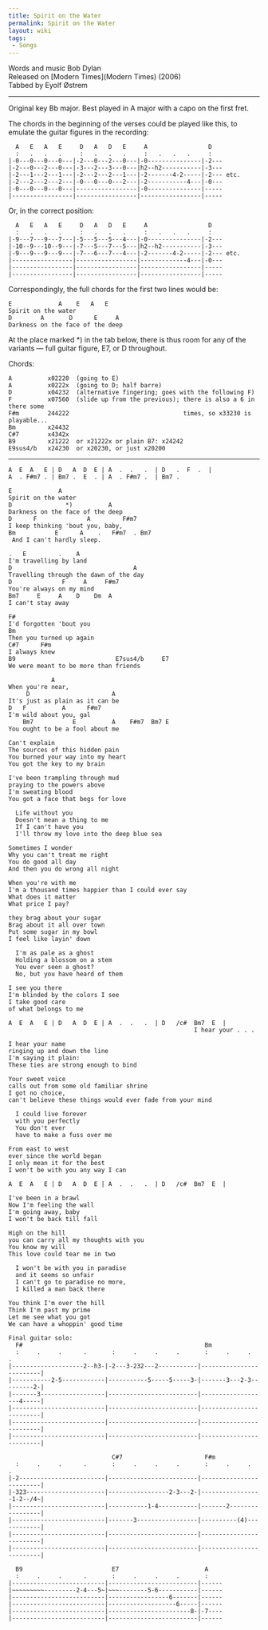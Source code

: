 ```yaml
---
title: Spirit on the Water
permalink: Spirit on the Water
layout: wiki
tags:
 - Songs
---
```


Words and music Bob Dylan  
Released on [Modern Times](Modern Times) (2006)  
Tabbed by Eyolf Østrem

* * * * *

Original key Bb major. Best played in A major with a capo on the first
fret.

The chords in the beginning of the verses could be played like this, to
emulate the guitar figures in the recording:

      A   E   A   E     D   A   D   E     A                 D
      :   .   .   .     :   .   .   .     :   .   .   .     :
    |-0---0---0---0---|-2---0---2---0---|-0---------------|-2---
    |-2---0---2---0---|-3---2---3---0---|h2--h2-----------|-3---
    |-2---1---2---1---|-2---2---2---1---|-2-------4-2-----|-2--- etc.
    |-2---2---2---2---|-0---0---0---2---|-2-----------4---|-0---
    |-0---0---0---0---|-----------------|-0---------------|-----
    |-----------------|-----------------|-----------------|-----

Or, in the correct position:

      A   E   A   E     D   A   D   E     A                 D
      :   .   .   .     :   .   .   .     :   .   .   .     :
    |-9---7---9---7---|-5---5---5---4---|-0---------------|-2---
    |-10--9---10--9---|-7---5---7---5---|h2--h2-----------|-3---
    |-9---9---9---9---|-7---6---7---4---|-2-------4-2-----|-2--- etc.
    |-----------------|-----------------|-------------4---|-0---
    |-----------------|-----------------|-----------------|-----
    |-----------------|-----------------|-----------------|-----

Correspondingly, the full chords for the first two lines would be:

    E             A    E   A   E
    Spirit on the water
    D        A       D      E     A
    Darkness on the face of the deep

At the place marked \*) in the tab below, there is thus room for any of
the variants — full guitar figure, E7, or D throughout.

Chords:

    A          x02220  (going to E)
    A          x0222x  (going to D; half barre)
    D          x04232  (alternative fingering; goes with the following F)
    F          x07560  (slide up from the previous); there is also a 6 in there some
    F#m        244222                                times, so x33230 is playable...
    Bm         x24432
    C#7        x4342x
    B9         x21222  or x21222x or plain B7: x24242
    E9sus4/b   x24230  or x20230, or just x20200

* * * * *

    A  E  A   E | D   A  D  E | A  .  .   .  | D   .  F  .  |
    A  . F#m7 . | Bm7 .  E  . | A  . F#m7 .  | Bm7 .

    E             A
    Spirit on the water
    D               *)          A
    Darkness on the face of the deep
    D      F              A         F#m7
    I keep thinking 'bout you, baby,
    Bm           E      A    .   F#m7  . Bm7
     And I can't hardly sleep.

    .   E         .    A
    I'm travelling by land
    D                                  A
    Travelling through the dawn of the day
    D              F     A     F#m7
    You're always on my mind
    Bm7     E     A    D    Dm  A
    I can't stay away

    F#
    I'd forgotten 'bout you
    Bm
    Then you turned up again
    C#7      F#m
    I always knew
    B9                            E7sus4/b     E7
    We were meant to be more than friends

                A
    When you're near,
         D                       A
    It's just as plain as it can be
    D   F          A      F#m7
    I'm wild about you, gal
        Bm7           E          A    F#m7  Bm7 E
    You ought to be a fool about me

    Can't explain
    The sources of this hidden pain
    You burned your way into my heart
    You got the key to my brain

    I've been trampling through mud
    praying to the powers above
    I'm sweating blood
    You got a face that begs for love

      Life without you
      Doesn't mean a thing to me
      If I can't have you
      I'll throw my love into the deep blue sea

    Sometimes I wonder
    Why you can't treat me right
    You do good all day
    And then you do wrong all night

    When you're with me
    I'm a thousand times happier than I could ever say
    What does it matter
    What price I pay?

    they brag about your sugar
    Brag about it all over town
    Put some sugar in my bowl
    I feel like layin' down

      I'm as pale as a ghost
      Holding a blossom on a stem
      You ever seen a ghost?
      No, but you have heard of them

    I see you there
    I'm blinded by the colors I see
    I take good care
    of what belongs to me

    A  E  A   E | D   A  D  E | A  .  .   .  | D   /c#  Bm7  E  |
                                                        I hear your . . .

    I hear your name
    ringing up and down the line
    I'm saying it plain:
    These ties are strong enough to bind

    Your sweet voice
    calls out from some old familiar shrine
    I got no choice,
    can't believe these things would ever fade from your mind

      I could live forever
      with you perfectly
      You don't ever
      have to make a fuss over me

    From east to west
    ever since the world began
    I only mean it for the best
    I won't be with you any way I can

    A  E  A   E | D   A  D  E | A  .  .   .  | D   /c#  Bm7  E  |

    I've been in a brawl
    Now I'm feeling the wall
    I'm going away, baby
    I won't be back till fall

    High on the hill
    you can carry all my thoughts with you
    You know my will
    This love could tear me in two

      I won't be with you in paradise
      and it seems so unfair
      I can't go to paradise no more,
      I killed a man back there

    You think I'm over the hill
    Think I'm past my prime
    Let me see what you got
    We can have a whoppin' good time

    Final guitar solo:
      F#                                                   Bm
      :     .     .      .       :     .     .     .       :     .     .     .
    |--------------------2--h3-|-2---3-232---2-----------|-------------------------|
    |-----------2-5------------|-----------5-----5-----3-|-------3---2-3---------2-|
    |-------3------------------|-------------------------|-------------------4-----|
    |--------------------------|-------------------------|-------------------------|
    |--------------------------|-------------------------|-------------------------|
    |--------------------------|-------------------------|-------------------------|

                                 C#7                       F#m
      :     .     .      .       :     .     .     .       :     .     .     .
    |-2------------------------|-------------------------|-------------------------|
    |-323----------------------|-----------------2-3---2-|-----------------1-2--/4~|
    |--------------------------|-----------1-4-----------|-------2-----------------|
    |--------------------------|-------3-----------------|----------(4)------------|
    |--------------------------|-------------------------|-------------------------|
    |--------------------------|-------------------------|-------------------------|

      B9                         E7                        A
      :     .     .      .       :     .     .     .       :
    |--------------------------|-------------------------|------
    |~~~~~~~~~---------2-4---5~|~~~--------5-6-----------|------
    |--------------------------|-----------------6-------|------
    |--------------------------|-------------------6-----|------
    |--------------------------|-----------------------8-|-7----
    |--------------------------|-------------------------|------
